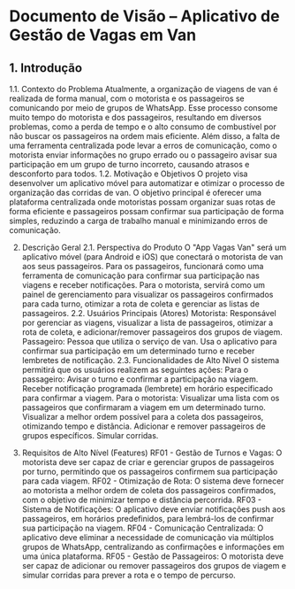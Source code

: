 # Documento de Visão – Aplicativo de Gestão de Vagas em Van

## 1. Introdução
1.1. Contexto do Problema
Atualmente, a organização de viagens de van é realizada de forma manual, com o motorista e os passageiros se comunicando por meio de grupos de WhatsApp. Esse processo consome muito tempo do motorista e dos passageiros, resultando em diversos problemas, como a perda de tempo e o alto consumo de combustível por não buscar os passageiros na ordem mais eficiente. Além disso, a falta de uma ferramenta centralizada pode levar a erros de comunicação, como o motorista enviar informações no grupo errado ou o passageiro avisar sua participação em um grupo de turno incorreto, causando atrasos e desconforto para todos.
1.2. Motivação e Objetivos
O projeto visa desenvolver um aplicativo móvel para automatizar e otimizar o processo de organização das corridas de van. O objetivo principal é oferecer uma plataforma centralizada onde motoristas possam organizar suas rotas de forma eficiente e passageiros possam confirmar sua participação de forma simples, reduzindo a carga de trabalho manual e minimizando erros de comunicação.

2. Descrição Geral
2.1. Perspectiva do Produto
O "App Vagas Van" será um aplicativo móvel (para Android e iOS) que conectará o motorista de van aos seus passageiros. Para os passageiros, funcionará como uma ferramenta de comunicação para confirmar sua participação nas viagens e receber notificações. Para o motorista, servirá como um painel de gerenciamento para visualizar os passageiros confirmados para cada turno, otimizar a rota de coleta e gerenciar as listas de passageiros.
2.2. Usuários Principais (Atores)
Motorista: Responsável por gerenciar as viagens, visualizar a lista de passageiros, otimizar a rota de coleta, e adicionar/remover passageiros dos grupos de viagem.
Passageiro: Pessoa que utiliza o serviço de van. Usa o aplicativo para confirmar sua participação em um determinado turno e receber lembretes de notificação.
2.3. Funcionalidades de Alto Nível
O sistema permitirá que os usuários realizem as seguintes ações:
Para o passageiro:
Avisar o turno e confirmar a participação na viagem.
Receber notificação programada (lembrete) em horário especificado para confirmar a viagem.
Para o motorista:
Visualizar uma lista com os passageiros que confirmaram a viagem em um determinado turno.
Visualizar a melhor ordem possível para a coleta dos passageiros, otimizando tempo e distância.
Adicionar e remover passageiros de grupos específicos.
Simular corridas.

3. Requisitos de Alto Nível (Features)
RF01 - Gestão de Turnos e Vagas: O motorista deve ser capaz de criar e gerenciar grupos de passageiros por turno, permitindo que os passageiros confirmem sua participação para cada viagem.
RF02 - Otimização de Rota: O sistema deve fornecer ao motorista a melhor ordem de coleta dos passageiros confirmados, com o objetivo de minimizar tempo e distância percorrida.
RF03 - Sistema de Notificações: O aplicativo deve enviar notificações push aos passageiros, em horários predefinidos, para lembrá-los de confirmar sua participação na viagem.
RF04 - Comunicação Centralizada: O aplicativo deve eliminar a necessidade de comunicação via múltiplos grupos de WhatsApp, centralizando as confirmações e informações em uma única plataforma.
RF05 - Gestão de Passageiros: O motorista deve ser capaz de adicionar ou remover passageiros dos grupos de viagem e simular corridas para prever a rota e o tempo de percurso.
